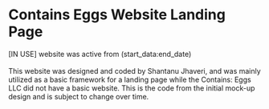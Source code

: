 # Contains Eggs Website Landing Page
[IN USE] website was active from (start_data:end_date)
<br />
<br />
This website was designed and coded by Shantanu Jhaveri, and was mainly utilized as a basic framework for a landing page while the Contains: Eggs LLC did not have a basic website. This is the code from the initial mock-up design and is subject to change over time.
